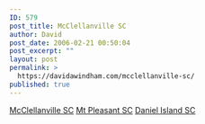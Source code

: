 ```yaml
---
ID: 579
post_title: McClellanville SC
author: David
post_date: 2006-02-21 00:50:04
post_excerpt: ""
layout: post
permalink: >
  https://davidawindham.com/mcclellanville-sc/
published: true
---
```

<a href="http://www.mcclellanville-sc.com/">McClellanville SC</a>
<a href="http://www.mtpleasant-sc.com/">Mt Pleasant SC</a>
<a href="http://www.danielisland-sc.com">Daniel Island SC</a>


